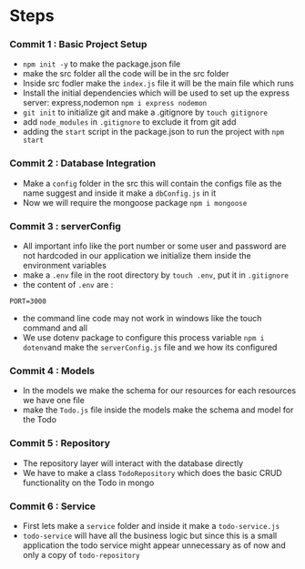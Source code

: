# Steps

### Commit 1 : Basic Project Setup

- `npm init -y` to make the package.json file
- make the src folder all the code will be in the src folder
- Inside src fodler make the `index.js` file it will be the main file which runs
- Install the initial dependencies which will be used to set up the express server: express,nodemon `npm i express nodemon`
- `git init` to initialize git and make a .gitignore by `touch gitignore`
- add `node_modules` in `.gitignore` to exclude it from git add
- adding the `start` script in the package.json to run the project with `npm start`

### Commit 2 : Database Integration

- Make a `config` folder in the src this will contain the configs file as the name suggest and inside it make a `dbConfig.js` in it
- Now we will require the mongoose package `npm i mongoose`

### Commit 3 : serverConfig

- All important info like the port number or some user and password are not hardcoded in our application we initialize them inside the environment variables
- make a `.env` file in the root directory by `touch .env`, put it in `.gitignore`
- the content of `.env` are :

```
PORT=3000
```

- the command line code may not work in windows like the touch command and all
- We use dotenv package to configure this process variable `npm i dotenv`and make the `serverConfig.js` file and we how its configured

### Commit 4 : Models

- In the models we make the schema for our resources for each resources we have one file
- make the `Todo.js` file inside the models make the schema and model for the Todo

### Commit 5 : Repository

- The repository layer will interact with the database directly
- We have to make a class `TodoRepository` which does the basic CRUD functionality on the Todo in mongo

### Commit 6 : Service

- First lets make a `service` folder and inside it make a `todo-service.js`
- `todo-service` will have all the business logic but since this is a small application the todo service might appear unnecessary as of now and only a copy of `todo-repository`

